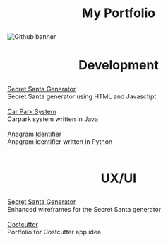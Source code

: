 # <p align="center">My Portfolio</p>
![Github banner](https://github.com/user-attachments/assets/e090e9af-c596-4cfb-bb88-2e1ce7433632)

# <p align="center">Development</p>
[Secret Santa Generator](https://github.com/hillary-b/Portfolio/tree/29abf53e2be0119c21db4975e7174e1971022169/Secret%20Santa%20Generator)
<br>
Secret Santa generator using HTML and Javasctipt
<br>
<br>
[Car Park System](https://github.com/hillary-b/Portfolio/tree/4772d37517bc10ca597b2608ea75934ba42fe89c/Car%20Park%20System)
<br>
Carpark system written in Java
<br>
<br>
[Anagram Identifier](https://github.com/hillary-b/Portfolio/tree/a5cfc553b21b4090f3f9d3f384cb4bb12f946227/Anagram%20Identifying%20System)
<br>
Anagram identifier written in Python
<br>
<br>
  
# <p align="center">UX/UI</p>
[Secret Santa Generator](https://github.com/hillary-b/Portfolio/tree/31751e2c7b5cd82ec1b1aee4baa3f822092ca857/Secret%20Santa%20Portfolio)
<br>
Enhanced wireframes for the Secret Santa generator
<br>
<br>
[Costcutter](https://github.com/hillary-b/Portfolio/tree/0dd36e751e2dbc39e5fd5b31c0a1e893ca226ba8/Costcutter%20Portfolio)
<br>
Portfolio for Costcutter app idea

